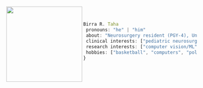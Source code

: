 <h1> <br> </h1>
<img align="left" src="https://pics.craiyon.com/2023-07-08/4c10eac89bc743cc9073b9355d18583d.webp" width="200">
<!-- **img align='right' src="https://media.giphy.com/media/ao9DUiTKH60XS/giphy.gif" width="200">
-->
<h3 alight = "center"> <br> </h3>
 


 ```javascript
 Birra R. Taha
  pronouns: "he" | "him"
  about: "Neurosurgery resident (PGY-4), University of Minnesota"
  clinical interests: ["pediatric neurosurgery", "functional"]
  research interests: ["computer vision/ML", "neuroimaging"]
  hobbies: ["basketball", "computers", "politics"]
}

 ```



<!--
**birra-taha/birra-taha** is a ✨ _special_ ✨ repository because its `README.md` (this file) appears on your GitHub profile.

Here are some ideas to get you started:

- 🔭 I’m currently working on ...
- 🌱 I’m currently learning ...
- 👯 I’m looking to collaborate on ...
- 🤔 I’m looking for help with ...
- 💬 Ask me about ...
- 📫 How to reach me: ...
- 😄 Pronouns: ...
- ⚡ Fun fact: ...
-->
